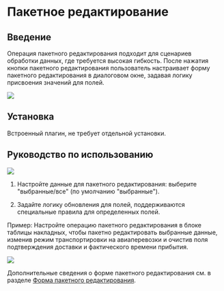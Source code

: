 # Пакетное редактирование

<PluginInfo name="action-bulk-edit"></PluginInfo>

## Введение

Операция пакетного редактирования подходит для сценариев обработки данных, где требуется высокая гибкость. После нажатия кнопки пакетного редактирования пользователь настраивает форму пакетного редактирования в диалоговом окне, задавая логику присвоения значений для полей.

![](https://static-docs.nocobase.com/70e1fb4122f56fc340405b16d229bd60.png)

## Установка

Встроенный плагин, не требует отдельной установки.

## Руководство по использованию

![](https://static-docs.nocobase.com/c158538d86397bd48fdaed606b647166.png)

1. Настройте данные для пакетного редактирования: выберите "выбранные/все" (по умолчанию "выбранные").

2. Задайте логику обновления для полей, поддерживаются специальные правила для определенных полей.

Пример: Настройте операцию пакетного редактирования в блоке таблицы накладных, чтобы пакетно редактировать выбранные данные, изменив режим транспортировки на авиаперевозки и очистив поля подтверждения доставки и фактического времени прибытия.

![](https://static-docs.nocobase.com/65db9e898d11b01441b7830895f4dd76.gif)

Дополнительные сведения о форме пакетного редактирования см. в разделе [Форма пакетного редактирования](/handbook/ui/fields/generic/bulk-edit-form-item).